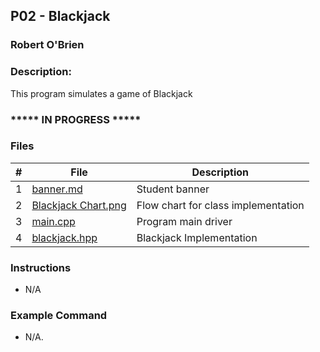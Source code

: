 ## P02 - Blackjack 
### Robert O'Brien
### Description:                                 

This program simulates a game of Blackjack 

### ***** IN PROGRESS *****

### Files

|   #   | File                                                                                                                         | Description                             |
| :---: | -----------------------------------------------------------------------------------------------------------------------------| --------------------------------------- |
|   1   | [banner.md](https://github.com/Robert-OBrien1/2143-OOP-OBrien/blob/master/Assignments/P02/Banner.md)                         | Student banner                          |
|   2   | [Blackjack Chart.png](https://github.com/Robert-OBrien1/2143-OOP-OBrien/blob/master/Assignments/P02/Blackjack%20Chart.png)   | Flow chart for class implementation     |
|   3   | [main.cpp](https://github.com/Robert-OBrien1/2143-OOP-OBrien/blob/master/Assignments/P02/main.cpp)                           | Program main driver                     |
|   4   | [blackjack.hpp](https://github.com/Robert-OBrien1/2143-OOP-OBrien/blob/master/Assignments/P02/blackjack.hpp)                 | Blackjack Implementation                |
### Instructions
- N/A

### Example Command

- N/A.
